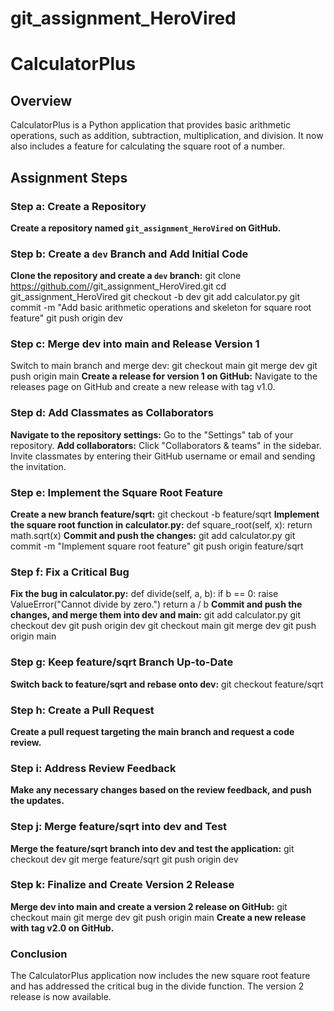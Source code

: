 # git_assignment_HeroVired
# CalculatorPlus

## Overview

CalculatorPlus is a Python application that provides basic arithmetic operations, such as addition, subtraction, multiplication, and division. It now also includes a feature for calculating the square root of a number.

## Assignment Steps

### Step a: Create a Repository
**Create a repository named `git_assignment_HeroVired` on GitHub.**

### Step b: Create a `dev` Branch and Add Initial Code
**Clone the repository and create a `dev` branch:**
git clone https://github.com/<your-username>/git_assignment_HeroVired.git
cd git_assignment_HeroVired
git checkout -b dev
git add calculator.py
git commit -m "Add basic arithmetic operations and skeleton for square root feature"
git push origin dev

### Step c: Merge dev into main and Release Version 1
Switch to main branch and merge dev:
git checkout main
git merge dev
git push origin main
**Create a release for version 1 on GitHub:**
Navigate to the releases page on GitHub and create a new release with tag v1.0.
### Step d: Add Classmates as Collaborators
**Navigate to the repository settings:**
Go to the "Settings" tab of your repository.
**Add collaborators:**
Click "Collaborators & teams" in the sidebar.
Invite classmates by entering their GitHub username or email and sending the invitation.
### Step e: Implement the Square Root Feature
**Create a new branch feature/sqrt:**
git checkout -b feature/sqrt
**Implement the square root function in calculator.py:**
def square_root(self, x):
return math.sqrt(x)
**Commit and push the changes:**
git add calculator.py
git commit -m "Implement square root feature"
git push origin feature/sqrt
### Step f: Fix a Critical Bug
**Fix the bug in calculator.py:**
def divide(self, a, b):
    if b == 0:
        raise ValueError("Cannot divide by zero.")
    return a / b
**Commit and push the changes, and merge them into dev and main:**
git add calculator.py
git checkout dev
git push origin dev
git checkout main
git merge dev
git push origin main
### Step g: Keep feature/sqrt Branch Up-to-Date
**Switch back to feature/sqrt and rebase onto dev:**
git checkout feature/sqrt
### Step h: Create a Pull Request
**Create a pull request targeting the main branch and request a code review.**
### Step i: Address Review Feedback
**Make any necessary changes based on the review feedback, and push the updates.**
### Step j: Merge feature/sqrt into dev and Test
**Merge the feature/sqrt branch into dev and test the application:**
git checkout dev
git merge feature/sqrt
git push origin dev
### Step k: Finalize and Create Version 2 Release
**Merge dev into main and create a version 2 release on GitHub:**
git checkout main
git merge dev
git push origin main
**Create a new release with tag v2.0 on GitHub.**
### Conclusion
The CalculatorPlus application now includes the new square root feature and has addressed the critical bug in the divide function. The version 2 release is now available.

